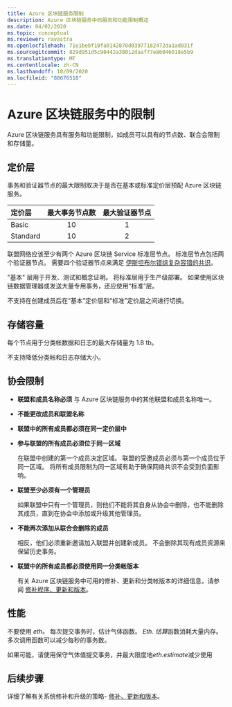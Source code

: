 ```yaml
---
title: Azure 区块链服务限制
description: Azure 区块链服务中的服务和功能限制概述
ms.date: 04/02/2020
ms.topic: conceptual
ms.reviewer: ravastra
ms.openlocfilehash: 71e1bebf10fa0142870d03977182472da1ad031f
ms.sourcegitcommit: 829d951d5c90442a38012daaf77e86046018e5b9
ms.translationtype: MT
ms.contentlocale: zh-CN
ms.lasthandoff: 10/09/2020
ms.locfileid: "80676518"
---
```

# <a name="limits-in-azure-blockchain-service"></a>Azure 区块链服务中的限制

Azure 区块链服务具有服务和功能限制，如成员可以具有的节点数、联合会限制和存储量。

## <a name="pricing-tier"></a>定价层

事务和验证器节点的最大限制取决于是否在基本或标准定价层预配 Azure 区块链服务。

| 定价层 | 最大事务节点数 | 最大验证器节点 |
|:---|:---:|:---:|
| Basic | 10 | 1 |
| Standard | 10 | 2 |

联盟网络应该至少有两个 Azure 区块链 Service 标准层节点。 标准层节点包括两个验证器节点。 需要四个验证器节点来满足 [伊斯坦布尔错综复杂容错的共识](https://github.com/jpmorganchase/quorum/wiki/Quorum-Consensus)。

"基本" 层用于开发、测试和概念证明。 将标准层用于生产级部署。 如果使用区块链数据管理器或发送大量专用事务，还应使用“标准”层。

不支持在创建成员后在“基本”定价层和“标准”定价层之间进行切换。

## <a name="storage-capacity"></a>存储容量

每个节点用于分类帐数据和日志的最大存储量为 1.8 tb。

不支持降低分类帐和日志存储大小。
## <a name="consortium-limits"></a>协会限制

* **联盟和成员名称必须** 与 Azure 区块链服务中的其他联盟和成员名称唯一。

* **不能更改成员和联盟名称**

* **联盟中的所有成员都必须在同一定价层中**

* **参与联盟的所有成员必须位于同一区域**

    在联盟中创建的第一个成员决定区域。 联盟的受邀成员必须与第一个成员位于同一区域。 将所有成员限制为同一区域有助于确保网络共识不会受到负面影响。

* **联盟至少必须有一个管理员**

    如果联盟中只有一个管理员，则他们不能将其自身从协会中删除，也不能删除其成员，直到在协会中添加或升级其他管理员。

* **不能再次添加从联合会删除的成员**

    相反，他们必须重新邀请加入联盟并创建新成员。 不会删除其现有成员资源来保留历史事务。

* **联盟中的所有成员都必须使用同一分类帐版本**

    有关 Azure 区块链服务中可用的修补、更新和分类帐版本的详细信息，请参阅 [修补程序、更新和版本](ledger-versions.md)。

## <a name="performance"></a>性能

不要使用 *eth。* 每次提交事务时，估计气体函数。 *Eth. 估算*函数消耗大量内存。 多次调用函数可以减少每秒的事务数。

如果可能，请使用保守气体值提交事务，并最大限度地*eth.estimate*减少使用

## <a name="next-steps"></a>后续步骤

详细了解有关系统修补和升级的策略- [修补、更新和版本](ledger-versions.md)。
